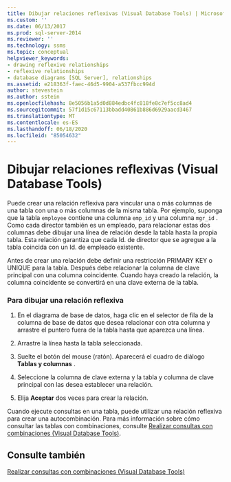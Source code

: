 ```yaml
---
title: Dibujar relaciones reflexivas (Visual Database Tools) | Microsoft Docs
ms.custom: ''
ms.date: 06/13/2017
ms.prod: sql-server-2014
ms.reviewer: ''
ms.technology: ssms
ms.topic: conceptual
helpviewer_keywords:
- drawing reflexive relationships
- reflexive relationships
- database diagrams [SQL Server], relationships
ms.assetid: e218363f-faec-46d5-9904-a537fbcc994d
author: stevestein
ms.author: sstein
ms.openlocfilehash: 8e5056b1a5d0d884edbc4fc818fe8c7ef5cc8ad4
ms.sourcegitcommit: 57f1d15c67113bbadd40861b886d6929aacd3467
ms.translationtype: MT
ms.contentlocale: es-ES
ms.lasthandoff: 06/18/2020
ms.locfileid: "85054632"
---
```

# <a name="draw-reflexive-relationships-visual-database-tools"></a>Dibujar relaciones reflexivas (Visual Database Tools)
  Puede crear una relación reflexiva para vincular una o más columnas de una tabla con una o más columnas de la misma tabla. Por ejemplo, suponga que la tabla `employee` contiene una columna `emp_id` y una columna `mgr_id` . Como cada director también es un empleado, para relacionar estas dos columnas debe dibujar una línea de relación desde la tabla hasta la propia tabla. Esta relación garantiza que cada Id. de director que se agregue a la tabla coincida con un Id. de empleado existente.  
  
 Antes de crear una relación debe definir una restricción PRIMARY KEY o UNIQUE para la tabla. Después debe relacionar la columna de clave principal con una columna coincidente. Cuando haya creado la relación, la columna coincidente se convertirá en una clave externa de la tabla.  
  
### <a name="to-draw-a-reflexive-relationship"></a>Para dibujar una relación reflexiva  
  
1.  En el diagrama de base de datos, haga clic en el selector de fila de la columna de base de datos que desea relacionar con otra columna y arrastre el puntero fuera de la tabla hasta que aparezca una línea.  
  
2.  Arrastre la línea hasta la tabla seleccionada.  
  
3.  Suelte el botón del mouse (ratón). Aparecerá el cuadro de diálogo **Tablas y columnas** .  
  
4.  Seleccione la columna de clave externa y la tabla y columna de clave principal con las desea establecer una relación.  
  
5.  Elija **Aceptar** dos veces para crear la relación.  
  
 Cuando ejecute consultas en una tabla, puede utilizar una relación reflexiva para crear una autocombinación. Para más información sobre cómo consultar las tablas con combinaciones, consulte [Realizar consultas con combinaciones &#40;Visual Database Tools&#41;](visual-database-tools.md).  
  
## <a name="see-also"></a>Consulte también  
 [Realizar consultas con combinaciones &#40;Visual Database Tools&#41;](visual-database-tools.md)  
  
  
